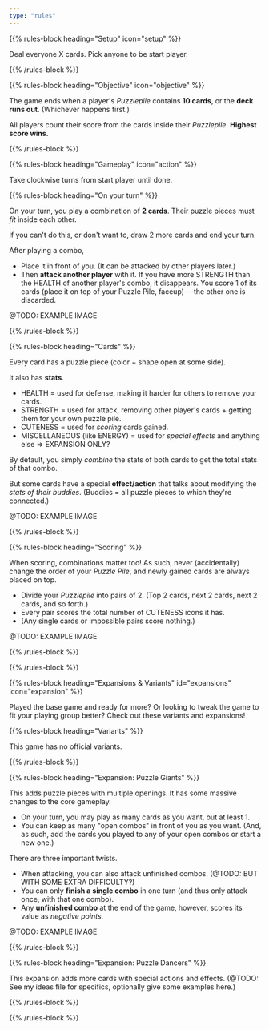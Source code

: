 ```yaml
---
type: "rules"
---
```


{{% rules-block heading="Setup" icon="setup" %}}

Deal everyone X cards. Pick anyone to be start player.

{{% /rules-block %}}

{{% rules-block heading="Objective" icon="objective" %}}

The game ends when a player's _Puzzlepile_ contains **10 cards**, or the **deck runs out**. (Whichever happens first.)

All players count their score from the cards inside their _Puzzlepile_. **Highest score wins.**

{{% /rules-block %}}

{{% rules-block heading="Gameplay" icon="action" %}}

Take clockwise turns from start player until done.

{{% rules-block heading="On your turn" %}}

On your turn, you play a combination of **2 cards**. Their puzzle pieces must _fit_ inside each other.

If you can't do this, or don't want to, draw 2 more cards and end your turn.

After playing a combo, 

* Place it in front of you. (It can be attacked by other players later.)
* Then **attack another player** with it. If you have more STRENGTH than the HEALTH of another player's combo, it disappears. You score 1 of its cards (place it on top of your Puzzle Pile, faceup)---the other one is discarded.

@TODO: EXAMPLE IMAGE

{{% /rules-block %}}

{{% rules-block heading="Cards" %}}

Every card has a puzzle piece (color + shape open at some side).

It also has **stats**.

* HEALTH = used for defense, making it harder for others to remove your cards.
* STRENGTH = used for attack, removing other player's cards + getting them for your own puzzle pile.
* CUTENESS = used for _scoring_ cards gained.
* MISCELLANEOUS (like ENERGY) = used for _special effects_ and anything else => EXPANSION ONLY?

By default, you simply _combine_ the stats of both cards to get the total stats of that combo.

But some cards have a special **effect/action** that talks about modifying the _stats of their buddies_. (Buddies = all puzzle pieces to which they're connected.)

@TODO: EXAMPLE IMAGE

{{% /rules-block %}}

{{% rules-block heading="Scoring" %}}

When scoring, combinations matter too! As such, never (accidentally) change the order of your _Puzzle Pile_, and newly gained cards are always placed on top.

* Divide your _Puzzlepile_ into pairs of 2. (Top 2 cards, next 2 cards, next 2 cards, and so forth.)
* Every pair scores the total number of CUTENESS icons it has.
* (Any single cards or impossible pairs score nothing.)

@TODO: EXAMPLE IMAGE

{{% /rules-block %}}

{{% /rules-block %}}

{{% rules-block heading="Expansions & Variants" id="expansions" icon="expansion" %}}

Played the base game and ready for more? Or looking to tweak the game to fit your playing group better? Check out these variants and expansions!

{{% rules-block heading="Variants" %}}

This game has no official variants.

{{% /rules-block %}}

{{% rules-block heading="Expansion: Puzzle Giants" %}}

This adds puzzle pieces with multiple openings. It has some massive changes to the core gameplay.

* On your turn, you may play as many cards as you want, but at least 1.
* You can keep as many "open combos" in front of you as you want. (And, as such, add the cards you played to any of your open combos or start a new one.)

There are three important twists.

* When attacking, you can also attack unfinished combos. (@TODO: BUT WITH SOME EXTRA DIFFICULTY?)
* You can only **finish a single combo** in one turn (and thus only attack once, with that one combo).
* Any **unfinished combo** at the end of the game, however, scores its value as _negative points_.

@TODO: EXAMPLE IMAGE

{{% /rules-block %}}

{{% rules-block heading="Expansion: Puzzle Dancers" %}}

This expansion adds more cards with special actions and effects. (@TODO: See my ideas file for specifics, optionally give some examples here.)

{{% /rules-block %}}

{{% /rules-block %}}

